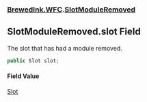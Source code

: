 ### [BrewedInk.WFC](BrewedInk_WFC.md 'BrewedInk.WFC').[SlotModuleRemoved](SlotModuleRemoved.md 'BrewedInk.WFC.SlotModuleRemoved')
## SlotModuleRemoved.slot Field
The slot that has had a module removed.  
```csharp
public Slot slot;
```
#### Field Value
[Slot](Slot.md 'BrewedInk.WFC.Slot')
